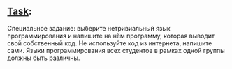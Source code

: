 ## [Task](quine.rs):
Специальное задание: выберите нетривиальный язык программирования и напишите на нём программу, которая выводит свой собственный код. Не используйте код из интернета, напишите сами. Языки программирования всех студентов в рамках одной группы должны быть различны.
 
